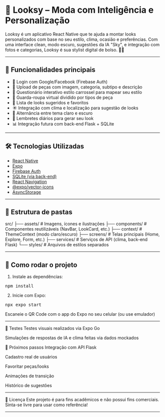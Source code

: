 # 👗 Looksy – Moda com Inteligência e Personalização

Looksy é um aplicativo React Native que te ajuda a montar looks personalizados com base no seu estilo, clima, ocasião e preferências. Com uma interface clean, modo escuro, sugestões da IA "Sky", e integração com fotos e categorias, Looksy é sua stylist digital de bolso. 💅✨

---

## 📱 Funcionalidades principais

- 🔐 Login com Google/Facebook (Firebase Auth)
- 📸 Upload de peças com imagem, categoria, subtipo e descrição
- 🧠 Questionário interativo estilo carrossel para mapear seu estilo
- 🧥 Guarda-roupa virtual dividido por tipos de peça
- 🧾 Lista de looks sugeridos e favoritos
- ☀️ Integração com clima e localização para sugestão de looks
- 🌙 Alternância entre tema claro e escuro
- 🔔 Lembretes diários para gerar seu look
- 📊 Integração futura com back-end Flask + SQLite

---

## 🛠️ Tecnologias Utilizadas

- [React Native](https://reactnative.dev/)
- [Expo](https://expo.dev/)
- [Firebase Auth](https://firebase.google.com/)
- [SQLite (via back-end)](https://www.sqlite.org/index.html)
- [React Navigation](https://reactnavigation.org/)
- [@expo/vector-icons](https://docs.expo.dev/guides/icons/)
- [AsyncStorage](https://react-native-async-storage.github.io/async-storage/)

---

## 🔧 Estrutura de pastas

src/
├── assets/ # Imagens, ícones e ilustrações
├── components/ # Componentes reutilizáveis (NavBar, LookCard, etc.)
├── context/ # ThemeContext (modo claro/escuro)
├── screens/ # Telas principais (Home, Explore, Form, etc.)
├── services/ # Serviços de API (clima, back-end Flask)
└── styles/ # Arquivos de estilos separados

---

## 🚀 Como rodar o projeto

1. Instale as dependências:

<pre>
npm install
</pre>

2. Inicie com Expo:

<pre>
npx expo start
</pre>

Escaneie o QR Code com o app do Expo no seu celular (ou use emulador)

---

🧪 Testes
Testes visuais realizados via Expo Go

Simulações de respostas de IA e clima feitas via dados mockados

📌 Próximos passos
 Integração com API Flask

 Cadastro real de usuários

 Favoritar peças/looks

 Animações de transição

 Histórico de sugestões

---

📝 Licença
Este projeto é para fins acadêmicos e não possui fins comerciais. Sinta-se livre para usar como referência!

---
